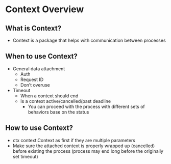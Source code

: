 # Context Overview

## What is Context?
- Context is a package that helps with communication between processes

## When to use Context?
- General data attachment
  - Auth
  - Request ID
  - Don’t overuse
- Timeout
  - When a context should end
  - Is a context active/cancelled/past deadline
    - You can proceed with the process with different sets of behaviors base on the status
    
## How to use Context?
- ctx context.Context as first if they are multiple parameters
- Make sure the attached context is properly wrapped up (cancelled) before existing the process (process may end long before the originally set timeout)